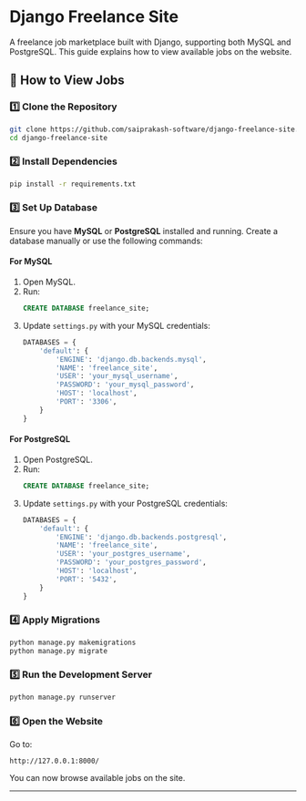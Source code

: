 # Django Freelance Site

A freelance job marketplace built with Django, supporting both MySQL and PostgreSQL. This guide explains how to view available jobs on the website.

## 🚀 How to View Jobs

### 1️⃣ Clone the Repository

```bash
git clone https://github.com/saiprakash-software/django-freelance-site.git
cd django-freelance-site
```

### 2️⃣ Install Dependencies

```bash
pip install -r requirements.txt
```

### 3️⃣ Set Up Database

Ensure you have **MySQL** or **PostgreSQL** installed and running. Create a database manually or use the following commands:

#### **For MySQL**
1. Open MySQL.
2. Run:
   ```sql
   CREATE DATABASE freelance_site;
   ```
3. Update `settings.py` with your MySQL credentials:
   ```python
   DATABASES = {
       'default': {
           'ENGINE': 'django.db.backends.mysql',
           'NAME': 'freelance_site',
           'USER': 'your_mysql_username',
           'PASSWORD': 'your_mysql_password',
           'HOST': 'localhost',
           'PORT': '3306',
       }
   }
   ```

#### **For PostgreSQL**
1. Open PostgreSQL.
2. Run:
   ```sql
   CREATE DATABASE freelance_site;
   ```
3. Update `settings.py` with your PostgreSQL credentials:
   ```python
   DATABASES = {
       'default': {
           'ENGINE': 'django.db.backends.postgresql',
           'NAME': 'freelance_site',
           'USER': 'your_postgres_username',
           'PASSWORD': 'your_postgres_password',
           'HOST': 'localhost',
           'PORT': '5432',
       }
   }
   ```

### 4️⃣ Apply Migrations

```bash
python manage.py makemigrations
python manage.py migrate
```

### 5️⃣ Run the Development Server

```bash
python manage.py runserver
```

### 6️⃣ Open the Website

Go to:

```
http://127.0.0.1:8000/
```

You can now browse available jobs on the site.

---


